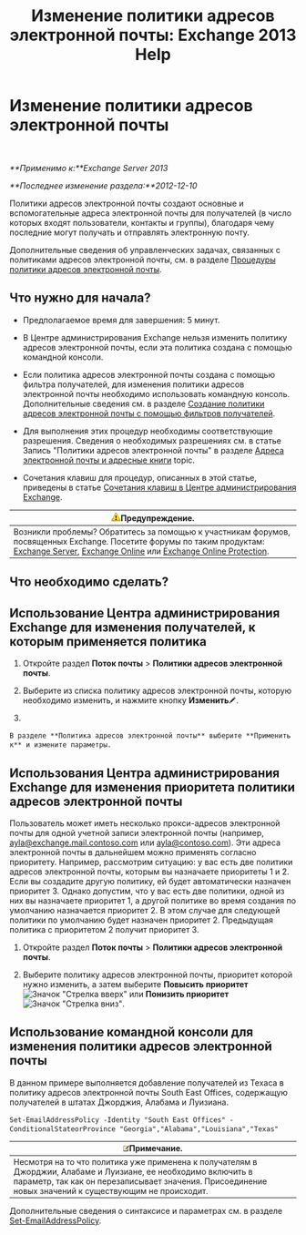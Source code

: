 ﻿---
title: 'Изменение политики адресов электронной почты: Exchange 2013 Help'
TOCTitle: Изменение политики адресов электронной почты
ms:assetid: cc8b36a0-95f4-43e9-bc64-87646d2e14e4
ms:mtpsurl: https://technet.microsoft.com/ru-ru/library/Bb124580(v=EXCHG.150)
ms:contentKeyID: 50489242
ms.date: 04/30/2018
mtps_version: v=EXCHG.150
f1_keywords:
- Microsoft.Exchange.Management.SnapIn.Esm.OrganizationConfiguration.EditEmailAddressPolicyWizardForm.EmailAddressPolicyIntroductionPage
ms.translationtype: HT
---

# Изменение политики адресов электронной почты

 

_**Применимо к:**Exchange Server 2013_

_**Последнее изменение раздела:**2012-12-10_

Политики адресов электронной почты создают основные и вспомогательные адреса электронной почты для получателей (в число которых входят пользователи, контакты и группы), благодаря чему последние могут получать и отправлять электронную почту.

Дополнительные сведения об управленческих задачах, связанных с политиками адресов электронной почты, см. в разделе [Процедуры политики адресов электронной почты](email-address-policy-procedures-exchange-2013-help.md).

## Что нужно для начала?

  - Предполагаемое время для завершения: 5 минут.

  - В Центре администрирования Exchange нельзя изменить политику адресов электронной почты, если эта политика создана с помощью командной консоли.

  - Если политика адресов электронной почты создана с помощью фильтра получателей, для изменения политики адресов электронной почты необходимо использовать командную консоль. Дополнительные сведения см. в разделе [Создание политики адресов электронной почты с помощью фильтров получателей](create-an-email-address-policy-by-using-recipient-filters-exchange-2013-help.md).

  - Для выполнения этих процедур необходимы соответствующие разрешения. Сведения о необходимых разрешениях см. в статье Запись "Политики адресов электронной почты" в разделе [Адреса электронной почты и адресные книги](email-addresses-and-address-books-exchange-2013-help.md) topic.

  - Сочетания клавиш для процедур, описанных в этой статье, приведены в статье [Сочетания клавиш в Центре администрирования Exchange](keyboard-shortcuts-in-the-exchange-admin-center-exchange-online-protection-help.md).

<table>
<thead>
<tr class="header">
<th><img src="images/JJ983803.warning(EXCHG.150).gif" title="Предупреждение" alt="Предупреждение" />Предупреждение.</th>
</tr>
</thead>
<tbody>
<tr class="odd">
<td>Возникли проблемы? Обратитесь за помощью к участникам форумов, посвященных Exchange. Посетите форумы по таким продуктам: <a href="https://go.microsoft.com/fwlink/p/?linkid=60612">Exchange Server</a>, <a href="https://go.microsoft.com/fwlink/p/?linkid=267542">Exchange Online</a> или <a href="https://go.microsoft.com/fwlink/p/?linkid=285351">Exchange Online Protection</a>.</td>
</tr>
</tbody>
</table>


## Что необходимо сделать?

## Использование Центра администрирования Exchange для изменения получателей, к которым применяется политика

1.  Откройте раздел **Поток почты** \> **Политики адресов электронной почты**.

2.  Выберите из списка политику адресов электронной почты, которую необходимо изменить, и нажмите кнопку **Изменить**![Значок редактирования](images/Bb124582.6f53ccb2-1f13-4c02-bea0-30690e6ea71d(EXCHG.150).gif "Значок редактирования").

3.  
    
    В разделе **Политика адресов электронной почты** выберите **Применить к** и измените параметры.

## Использования Центра администрирования Exchange для изменения приоритета политики адресов электронной почты

Пользователь может иметь несколько прокси-адресов электронной почты для одной учетной записи электронной почты (например, ayla@exchange.mail.contoso.com или ayla@contoso.com). Эти адреса электронной почты в дальнейшем можно применять согласно приоритету. Например, рассмотрим ситуацию: у вас есть две политики адресов электронной почты, которым вы назначаете приоритеты 1 и 2. Если вы создадите другую политику, ей будет автоматически назначен приоритет 3. Однако допустим, что у вас есть две политики, одной из них вы назначаете приоритет 1, а другой политике во время создания по умолчанию назначается приоритет 2. В этом случае для следующей политики по умолчанию будет назначен приоритет 2. Предыдущая политика с приоритетом 2 получит приоритет 3.

1.  Откройте раздел **Поток почты** \> **Политики адресов электронной почты**.

2.  Выберите политику адресов электронной почты, приоритет которой нужно изменить, а затем выберите **Повысить приоритет**![Значок "Стрелка вверх"](images/JJ150576.1732c727-328b-4a1a-b84d-6d7252c7dcab(EXCHG.150).gif "Значок \"Стрелка вверх\"") или **Понизить приоритет**![Значок "Стрелка вниз"](images/JJ150576.ef5ca57d-a033-457b-bd92-6361877c33d0(EXCHG.150).gif "Значок \"Стрелка вниз\"").

## Использование командной консоли для изменения политики адресов электронной почты

В данном примере выполняется добавление получателей из Техаса в политику адресов электронной почты South East Offices, содержащую получателей в штатах Джорджия, Алабама и Луизиана.

    Set-EmailAddressPolicy -Identity "South East Offices" -ConditionalStateorProvince "Georgia","Alabama","Louisiana","Texas"

<table>
<thead>
<tr class="header">
<th><img src="images/JJ126620.note(EXCHG.150).gif" title="Примечание" alt="Примечание" />Примечание.</th>
</tr>
</thead>
<tbody>
<tr class="odd">
<td>Несмотря на то что политика уже применена к получателям в Джорджии, Алабаме и Луизиане, ее необходимо включить в параметр, так как он перезаписывает значения. Присоединение новых значений к существующим не происходит.</td>
</tr>
</tbody>
</table>


Дополнительные сведения о синтаксисе и параметрах см. в разделе [Set-EmailAddressPolicy](https://technet.microsoft.com/ru-ru/library/bb124517\(v=exchg.150\)).

